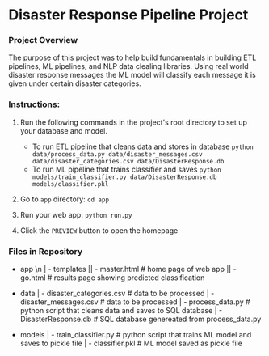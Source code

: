 # Disaster Response Pipeline Project

### Project Overview
The purpose of this project was to help build fundamentals in building ETL pipelines, ML pipelines, and
NLP data clealing libraries. Using real world disaster response messages the ML model will classify each message
it is given under certain disaster categories.

### Instructions:
1. Run the following commands in the project's root directory to set up your database and model.

    - To run ETL pipeline that cleans data and stores in database
        `python data/process_data.py data/disaster_messages.csv data/disaster_categories.csv data/DisasterResponse.db`
    - To run ML pipeline that trains classifier and saves
        `python models/train_classifier.py data/DisasterResponse.db models/classifier.pkl`

2. Go to `app` directory: `cd app`

3. Run your web app: `python run.py`

4. Click the `PREVIEW` button to open the homepage

### Files in Repository
* app \n
| - templates
|| - master.html                # home page of web app
|| - go.html                    # results page showing predicted classification

* data
| - disaster_categories.csv     # data to be processed
| - disaster_messages.csv       # data to be processed
| - process_data.py             # python script that cleans data and saves to SQL database
| - DisasterResponse.db         # SQL database genereated from process_data.py

* models
| - train_classifier.py         # python script that trains ML model and saves to pickle file 
| - classifier.pkl              # ML model saved as pickle file
